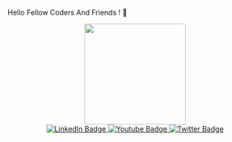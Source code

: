 <l1> Hello Fellow Coders And Friends ! 👋</l1>
<div id="header" align="center">
  <img src="https://media.giphy.com/media/noyBeNjH4nbtXV5ZLA/giphy.gif" width="200" align="center"/>
</div>
<div id="badges" align = "center">
  <a href="https://www.linkedin.com/in/priyanshu-pusola-642b74241/">
    <img src="https://img.shields.io/badge/LinkedIn-blue?style=for-the-badge&logo=linkedin&logoColor=white" alt="LinkedIn Badge" />
  </a>
  <a href="your-youtube-URL">
    <img src="https://img.shields.io/badge/YouTube-red?style=for-the-badge&logo=youtube&logoColor=white" alt="Youtube Badge" />
  </a>
  <a href="your-twitter-URL">
    <img src="https://img.shields.io/badge/Twitter-blue?style=for-the-badge&logo=twitter&logoColor=white" alt="Twitter Badge" />
  </a>
</div>
